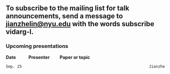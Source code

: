 ## To subscribe to the mailing list for talk announcements, send a message to **<jianzhelin@nyu.edu>** with the words subscribe vidarg-l. 
### Upcoming presentations

**Date** &emsp; &emsp; **Presenter** &emsp;&emsp;**Paper or topic**
```markdown 
Sep. 25                                                        Jianzhe Lin                             Multi-Object Tracking
                                                                                                       Simple Online and Realtime Tracking with a Deep Association Metric[link](https://arxiv.org/abs/1703.07402/)
```

